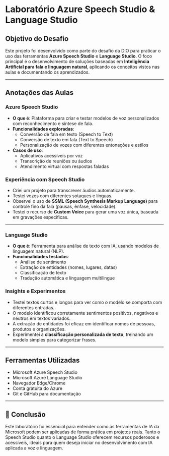 # Laboratório Azure Speech Studio & Language Studio

## Objetivo do Desafio

Este projeto foi desenvolvido como parte do desafio da DIO para praticar o uso das ferramentas **Azure Speech Studio** e **Language Studio**. O foco principal é o desenvolvimento de soluções baseadas em **Inteligência Artificial para fala e linguagem natural**, aplicando os conceitos vistos nas aulas e documentando os aprendizados.

---

## Anotações das Aulas

### Azure Speech Studio

- **O que é**: Plataforma para criar e testar modelos de voz personalizados com reconhecimento e síntese de fala.
- **Funcionalidades exploradas**:
  - Conversão de fala em texto (Speech to Text)
  - Conversão de texto em fala (Text to Speech)
  - Personalização de vozes com diferentes entonações e estilos
- **Casos de uso**:
  - Aplicativos acessíveis por voz
  - Transcrição de reuniões ou áudios
  - Atendimento virtual com respostas faladas

### Experiência com Speech Studio

- Criei um projeto para transcrever áudios automaticamente.
- Testei vozes com diferentes sotaques e línguas.
- Observei o uso de **SSML (Speech Synthesis Markup Language)** para controle fino da fala (pausas, ênfase, velocidade).
- Testei o recurso de **Custom Voice** para gerar uma voz única, baseada em gravações específicas.

---

### Language Studio

- **O que é**: Ferramenta para análise de texto com IA, usando modelos de linguagem natural (NLP).
- **Funcionalidades testadas**:
  - Análise de sentimento
  - Extração de entidades (nomes, lugares, datas)
  - Classificação de texto
  - Tradução automática e linguagem multilingue

### Insights e Experimentos

- Testei textos curtos e longos para ver como o modelo se comporta com diferentes entradas.
- O modelo identificou corretamente sentimentos positivos, negativos e neutros em textos variados.
- A extração de entidades foi eficaz em identificar nomes de pessoas, produtos e organizações.
- Experimentei a **classificação personalizada de texto**, treinando um modelo simples para categorizar frases.

---

## Ferramentas Utilizadas

- Microsoft Azure Speech Studio  
- Microsoft Azure Language Studio  
- Navegador Edge/Chrome  
- Conta gratuita do Azure  
- Git e GitHub para documentação  

---

## 📌 Conclusão

Este laboratório foi essencial para entender como as ferramentas de IA da Microsoft podem ser aplicadas de forma prática em projetos reais. Tanto o Speech Studio quanto o Language Studio oferecem recursos poderosos e acessíveis, ideais para quem deseja iniciar no desenvolvimento com IA aplicada a voz e linguagem.